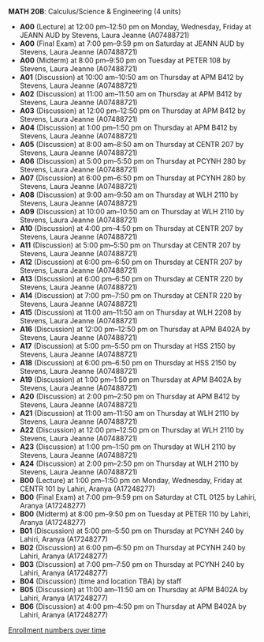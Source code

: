 **MATH 20B**: Calculus/Science & Engineering (4 units)

- **A00** (Lecture) at 12:00 pm–12:50 pm on Monday, Wednesday, Friday at JEANN AUD by Stevens, Laura Jeanne (A07488721)
- **A00** (Final Exam) at 7:00 pm–9:59 pm on Saturday at JEANN AUD by Stevens, Laura Jeanne (A07488721)
- **A00** (Midterm) at 8:00 pm–9:50 pm on Tuesday at PETER 108 by Stevens, Laura Jeanne (A07488721)
- **A01** (Discussion) at 10:00 am–10:50 am on Thursday at APM B412 by Stevens, Laura Jeanne (A07488721)
- **A02** (Discussion) at 11:00 am–11:50 am on Thursday at APM B412 by Stevens, Laura Jeanne (A07488721)
- **A03** (Discussion) at 12:00 pm–12:50 pm on Thursday at APM B412 by Stevens, Laura Jeanne (A07488721)
- **A04** (Discussion) at 1:00 pm–1:50 pm on Thursday at APM B412 by Stevens, Laura Jeanne (A07488721)
- **A05** (Discussion) at 8:00 am–8:50 am on Thursday at CENTR 207 by Stevens, Laura Jeanne (A07488721)
- **A06** (Discussion) at 5:00 pm–5:50 pm on Thursday at PCYNH 280 by Stevens, Laura Jeanne (A07488721)
- **A07** (Discussion) at 6:00 pm–6:50 pm on Thursday at PCYNH 280 by Stevens, Laura Jeanne (A07488721)
- **A08** (Discussion) at 9:00 am–9:50 am on Thursday at WLH 2110 by Stevens, Laura Jeanne (A07488721)
- **A09** (Discussion) at 10:00 am–10:50 am on Thursday at WLH 2110 by Stevens, Laura Jeanne (A07488721)
- **A10** (Discussion) at 4:00 pm–4:50 pm on Thursday at CENTR 207 by Stevens, Laura Jeanne (A07488721)
- **A11** (Discussion) at 5:00 pm–5:50 pm on Thursday at CENTR 207 by Stevens, Laura Jeanne (A07488721)
- **A12** (Discussion) at 6:00 pm–6:50 pm on Thursday at CENTR 207 by Stevens, Laura Jeanne (A07488721)
- **A13** (Discussion) at 6:00 pm–6:50 pm on Thursday at CENTR 220 by Stevens, Laura Jeanne (A07488721)
- **A14** (Discussion) at 7:00 pm–7:50 pm on Thursday at CENTR 220 by Stevens, Laura Jeanne (A07488721)
- **A15** (Discussion) at 11:00 am–11:50 am on Thursday at WLH 2208 by Stevens, Laura Jeanne (A07488721)
- **A16** (Discussion) at 12:00 pm–12:50 pm on Thursday at APM B402A by Stevens, Laura Jeanne (A07488721)
- **A17** (Discussion) at 5:00 pm–5:50 pm on Thursday at HSS 2150 by Stevens, Laura Jeanne (A07488721)
- **A18** (Discussion) at 6:00 pm–6:50 pm on Thursday at HSS 2150 by Stevens, Laura Jeanne (A07488721)
- **A19** (Discussion) at 1:00 pm–1:50 pm on Thursday at APM B402A by Stevens, Laura Jeanne (A07488721)
- **A20** (Discussion) at 2:00 pm–2:50 pm on Thursday at APM B412 by Stevens, Laura Jeanne (A07488721)
- **A21** (Discussion) at 11:00 am–11:50 am on Thursday at WLH 2110 by Stevens, Laura Jeanne (A07488721)
- **A22** (Discussion) at 12:00 pm–12:50 pm on Thursday at WLH 2110 by Stevens, Laura Jeanne (A07488721)
- **A23** (Discussion) at 1:00 pm–1:50 pm on Thursday at WLH 2110 by Stevens, Laura Jeanne (A07488721)
- **A24** (Discussion) at 2:00 pm–2:50 pm on Thursday at WLH 2110 by Stevens, Laura Jeanne (A07488721)
- **B00** (Lecture) at 1:00 pm–1:50 pm on Monday, Wednesday, Friday at CENTR 101 by Lahiri, Aranya (A17248277)
- **B00** (Final Exam) at 7:00 pm–9:59 pm on Saturday at CTL 0125 by Lahiri, Aranya (A17248277)
- **B00** (Midterm) at 8:00 pm–9:50 pm on Tuesday at PETER 110 by Lahiri, Aranya (A17248277)
- **B01** (Discussion) at 5:00 pm–5:50 pm on Thursday at PCYNH 240 by Lahiri, Aranya (A17248277)
- **B02** (Discussion) at 6:00 pm–6:50 pm on Thursday at PCYNH 240 by Lahiri, Aranya (A17248277)
- **B03** (Discussion) at 7:00 pm–7:50 pm on Thursday at PCYNH 240 by Lahiri, Aranya (A17248277)
- **B04** (Discussion) (time and location TBA) by staff
- **B05** (Discussion) at 11:00 am–11:50 am on Thursday at APM B402A by Lahiri, Aranya (A17248277)
- **B06** (Discussion) at 4:00 pm–4:50 pm on Thursday at APM B402A by Lahiri, Aranya (A17248277)

[Enrollment numbers over time](./MATH20B.tsv)

